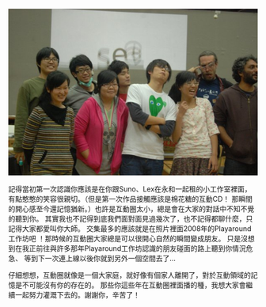 ![alt tag](https://github.com/aluanwang/Sheng-Po/blob/master/img/%E6%9E%97%E6%B2%9B%E7%91%A9.jpg?raw=true)

記得當初第一次認識你應該是在你跟Suno、Lex在永和一起租的小工作室裡面，
有點憨憨的笑容很親切。（但是第一次作品接觸應該是棉花糖的互動CD！
那瞬間的開心感至今還記憶猶新。）也許是互動圈太小，總是會在大家的對話中不知不覺的聽到你。
其實我也不記得到底我們面對面見過幾次了，也不記得都聊什麼，只記得大家都愛叫你大師。
交集最多的應該就是在照片裡面2008年的Playaround工作坊吧
！那時候的互動圈大家總是可以很開心自然的瞬間變成朋友。
只是沒想到在我正前往與許多那年Playaround工作坊認識的朋友碰面的路上聽到你情況危急、
等到下一次連上線以後你就到另外一個空間去了... 

仔細想想，互動圈就像是一個大家庭，就好像有個家人離開了，對於互動領域的記憶是不可能沒有你的存在的。
那些你這些年在互動圈裡面播的種，我想大家會繼續一起努力灌溉下去的。謝謝你，辛苦了！
